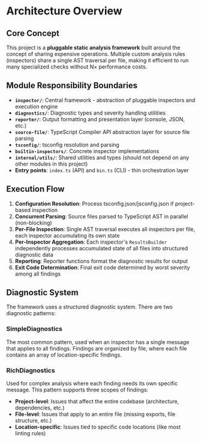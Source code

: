 # Architecture Overview

## Core Concept

This project is a **pluggable static analysis framework** built around the concept of sharing expensive operations.
Multiple custom analysis rules (inspectors) share a single AST traversal per file,
making it efficient to run many specialized checks without N× performance costs.

## Module Responsibility Boundaries

- **`inspector/`**: Central framework - abstraction of pluggable inspectors and execution engine
- **`diagnostics/`**: Diagnostic types and severity handling utilities
- **`reporter/`**: Output formatting and presentation layer (console, JSON, etc.)
- **`source-file/`**: TypeScript Compiler API abstraction layer for source file parsing
- **`tsconfig/`**: tsconfig resolution and parsing
- **`builtin-inspectors/`**: Concrete inspector implementations
- **`internal/utils/`**: Shared utilities and types (should not depend on any other modules in this project)
- **Entry points**: `index.ts` (API) and `bin.ts` (CLI) - thin orchestration layer

## Execution Flow

1. **Configuration Resolution**: Process tsconfig.json/jsconfig.json if project-based inspection
2. **Concurrent Parsing**: Source files parsed to TypeScript AST in parallel (non-blocking)
3. **Per-File Inspection**: Single AST traversal executes all inspectors per file, each inspector accumulating its own state
4. **Per-Inspector Aggregation**: Each inspector's `ResultsBuilder` independently processes accumulated state of all files into structured diagnostic data
5. **Reporting**: Reporter functions format the diagnostic results for output
6. **Exit Code Determination**: Final exit code determined by worst severity among all findings

## Diagnostic System

The framework uses a structured diagnostic system. There are two diagnostic patterns:

### SimpleDiagnostics

The most common pattern, used when an inspector has a single message that applies to all findings.
Findings are organized by file, where each file contains an array of location-specific findings.

### RichDiagnostics

Used for complex analysis where each finding needs its own specific message.
This pattern supports three scopes of findings:

- **Project-level**: Issues that affect the entire codebase (architecture, dependencies, etc.)
- **File-level**: Issues that apply to an entire file (missing exports, file structure, etc.)  
- **Location-specific**: Issues tied to specific code locations (like most linting rules)
